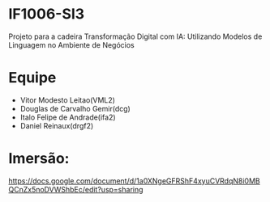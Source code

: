 # IF1006-SI3
Projeto para a cadeira Transformação Digital com IA: Utilizando Modelos de Linguagem no Ambiente de Negócios

# Equipe
- Vitor Modesto Leitao(VML2)
- Douglas de Carvalho Gemir(dcg)
- Italo Felipe de Andrade(ifa2)
- Daniel Reinaux(drgf2)

# Imersão:
https://docs.google.com/document/d/1a0XNgeGFRShF4xyuCVRdqN8i0MBQCnZx5noDVWShbEc/edit?usp=sharing
